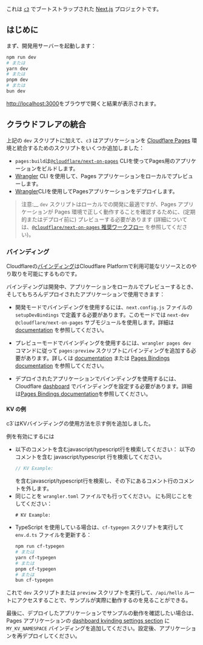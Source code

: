 これは [`c3`](https://developers.cloudflare.com/pages/get-started/c3) でブートストラップされた [Next.js](https://nextjs.org/) プロジェクトです。

## はじめに

まず、開発用サーバーを起動します：

```bash
npm run dev
# または
yarn dev
# または
pnpm dev
# または
bun dev
```

[http://localhost:3000](http://localhost:3000)をブラウザで開くと結果が表示されます。

## クラウドフレアの統合

上記の `dev` スクリプトに加えて、`c3` はアプリケーションを [Cloudflare Pages](https://pages.cloudflare.com/) 環境と統合するためのスクリプトをいくつか追加しました：
  - `pages:build`は[`@cloudflare/next-on-pages`](https://github.com/cloudflare/next-on-pages) CLIを使ってPages用のアプリケーションをビルドします。
  - [Wrangler](https://developers.cloudflare.com/workers/wrangler/) CLI を使用して、Pages アプリケーションをローカルでプレビューします。
  - [Wrangler](https://developers.cloudflare.com/workers/wrangler/)CLIを使用してPagesアプリケーションをデプロイします。

> 注意:__ `dev` スクリプトはローカルでの開発に最適ですが、Pages アプリケーションが Pages 環境で正しく動作することを確認するために、(定期的またはデプロイ前に) プレビューする必要があります (詳細については、[`@cloudflare/next-on-pages` 推奨ワークフロー](https://github.com/cloudflare/next-on-pages/blob/05b6256/internal-packages/next-dev/README.md#recommended-workflow) を参照してください)。

### バインディング

Cloudflareの[バインディング](https://developers.cloudflare.com/pages/functions/bindings/)はCloudflare Platformで利用可能なリソースとのやり取りを可能にするものです。

バインディングは開発中、アプリケーションをローカルでプレビューするとき、そしてもちろんデプロイされたアプリケーションで使用できます：

- 開発モードでバインディングを使用するには、`next.config.js` ファイルの `setupDevBindings` で定義する必要があります。このモードでは `next-dev` `@cloudflare/next-on-pages` サブモジュールを使用します。詳細は [documentation](https://github.com/cloudflare/next-on-pages/blob/05b6256/internal-packages/next-dev/README.md) を参照してください。

- プレビューモードでバインディングを使用するには、`wrangler pages dev` コマンドに従って `pages:preview` スクリプトにバインディングを追加する必要があります。詳しくは [documentation](https://developers.cloudflare.com/workers/wrangler/commands/#dev-1) または [Pages Bindings documentation](https://developers.cloudflare.com/pages/functions/bindings/) を参照してください。

- デプロイされたアプリケーションでバインディングを使用するには、Cloudflare [dashboard](https://dash.cloudflare.com/) でバインディングを設定する必要があります。詳細は[Pages Bindings documentation](https://developers.cloudflare.com/pages/functions/bindings/)を参照してください。

#### KV の例

c3`はKVバインディングの使用方法を示す例を追加しました。

例を有効にするには
- 以下のコメントを含むjavascript/typescript行を検索してください：
  以下のコメントを含む javascript/typescript 行を検索してください。
  ```ts
  // KV Example:
  ```
  を含むjavascript/typescript行を検索し、その下にあるコメント行のコメントを外します。
- 同じことを `wrangler.toml` ファイルでも行ってください。
  にも同じことをしてください：
  ```
  # KV Example:
  ```
- TypeScript を使用している場合は、`cf-typegen` スクリプトを実行して `env.d.ts` ファイルを更新する：
  ```bash
  npm run cf-typegen
  # または
  yarn cf-typegen
  # または
  pnpm cf-typegen
  # または
  bun cf-typegen
  ```

これで `dev` スクリプトまたは `preview` スクリプトを実行して、`/api/hello` ルートにアクセスすることで、サンプルが実際に動作するのを見ることができる。

最後に、デプロイしたアプリケーションでサンプルの動作を確認したい場合は、Pages アプリケーションの [dashboard kvinding settings section](https://dash.cloudflare.com/?to=/:account/pages/view/:pages-project/settings/functions#kv_namespace_bindings_section) に `MY_KV_NAMESPACE` バインディングを追加してください。設定後、アプリケーションを再デプロイしてください。
